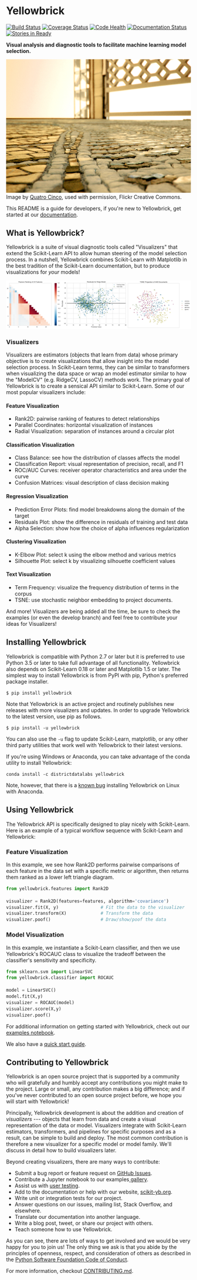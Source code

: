 # Yellowbrick

[![Build Status](https://travis-ci.org/DistrictDataLabs/yellowbrick.svg?branch=master)](https://travis-ci.org/DistrictDataLabs/yellowbrick)
[![Coverage Status](https://coveralls.io/repos/github/DistrictDataLabs/yellowbrick/badge.svg?branch=master)](https://coveralls.io/github/DistrictDataLabs/yellowbrick?branch=master)
[![Code Health](https://landscape.io/github/DistrictDataLabs/yellowbrick/master/landscape.svg?style=flat)](https://landscape.io/github/DistrictDataLabs/yellowbrick/master)
[![Documentation Status](https://readthedocs.org/projects/yellowbrick/badge/?version=latest)](http://yellowbrick.readthedocs.io/en/latest/?badge=latest)
[![Stories in Ready](https://badge.waffle.io/DistrictDataLabs/yellowbrick.png?label=ready&title=Ready)](https://waffle.io/DistrictDataLabs/yellowbrick)


**Visual analysis and diagnostic tools to facilitate machine learning model selection.**

![Follow the yellow brick road](docs/images/yellowbrickroad.jpg)
Image by [Quatro Cinco](https://flic.kr/p/2Yj9mj), used with permission, Flickr Creative Commons.

This README is a guide for developers, if you're new to Yellowbrick, get started at our [documentation](http://www.scikit-yb.org/).

## What is Yellowbrick?

Yellowbrick is a suite of visual diagnostic tools called "Visualizers" that extend the Scikit-Learn API to allow human steering of the model selection process. In a nutshell, Yellowbrick combines Scikit-Learn with Matplotlib in the best tradition of the Scikit-Learn documentation, but to produce visualizations for _your_ models!

![Visualizers](docs/images/visualizers.png)

### Visualizers

Visualizers are estimators (objects that learn from data) whose primary objective is to create visualizations that allow insight into the model selection process. In Scikit-Learn terms, they can be similar to transformers when visualizing the data space or wrap an model estimator similar to how the "ModelCV" (e.g. RidgeCV, LassoCV) methods work. The primary goal of Yellowbrick is to create a sensical API similar to Scikit-Learn. Some of our most popular visualizers include:

#### Feature Visualization

- Rank2D: pairwise ranking of features to detect relationships
- Parallel Coordinates: horizontal visualization of instances
- Radial Visualization: separation of instances around a circular plot

#### Classification Visualization

- Class Balance: see how the distribution of classes affects the model
- Classification Report: visual representation of precision, recall, and F1
- ROC/AUC Curves: receiver operator characteristics and area under the curve
- Confusion Matrices: visual description of class decision making

#### Regression Visualization

- Prediction Error Plots: find model breakdowns along the domain of the target
- Residuals Plot: show the difference in residuals of training and test data
- Alpha Selection: show how the choice of alpha influences regularization

#### Clustering Visualization

- K-Elbow Plot: select k using the elbow method and various metrics
- Silhouette Plot: select k by visualizing silhouette coefficient values

#### Text Visualization

- Term Frequency: visualize the frequency distribution of terms in the corpus
- TSNE: use stochastic neighbor embedding to project documents.

And more! Visualizers are being added all the time, be sure to check the examples (or even the develop branch) and feel free to contribute your ideas for Visualizers!

## Installing Yellowbrick

Yellowbrick is compatible with Python 2.7 or later but it is preferred to use Python 3.5 or later to take full advantage of all functionality. Yellowbrick also depends on Scikit-Learn 0.18 or later and Matplotlib 1.5 or later. The simplest way to install Yellowbrick is from PyPI with pip, Python's preferred package installer.

    $ pip install yellowbrick

Note that Yellowbrick is an active project and routinely publishes new releases with more visualizers and updates. In order to upgrade Yellowbrick to the latest version, use pip as follows.

    $ pip install -u yellowbrick

You can also use the `-u` flag to update Scikit-Learn, matplotlib, or any other third party utilities that work well with Yellowbrick to their latest versions.

If you're using Windows or Anaconda, you can take advantage of the conda utility to install Yellowbrick:

    conda install -c districtdatalabs yellowbrick

Note, however, that there is a [known bug](https://github.com/DistrictDataLabs/yellowbrick/issues/205) installing Yellowbrick on Linux with Anaconda.

## Using Yellowbrick

The Yellowbrick API is specifically designed to play nicely with Scikit-Learn. Here is an example of a typical workflow sequence with Scikit-Learn and Yellowbrick:

### Feature Visualization

In this example, we see how Rank2D performs pairwise comparisons of each feature in the data set with a specific metric or algorithm, then returns them ranked as a lower left triangle diagram.

```python
from yellowbrick.features import Rank2D

visualizer = Rank2D(features=features, algorithm='covariance')
visualizer.fit(X, y)                # Fit the data to the visualizer
visualizer.transform(X)             # Transform the data
visualizer.poof()                   # Draw/show/poof the data
```

### Model Visualization

In this example, we instantiate a Scikit-Learn classifier, and then we use Yellowbrick's ROCAUC class to visualize the tradeoff between the classifier's sensitivity and specificity.

```python
from sklearn.svm import LinearSVC
from yellowbrick.classifier import ROCAUC

model = LinearSVC()
model.fit(X,y)
visualizer = ROCAUC(model)
visualizer.score(X,y)
visualizer.poof()
```

For additional information on getting started with Yellowbrick, check out our [examples notebook](https://github.com/DistrictDataLabs/yellowbrick/blob/develop/examples/examples.ipynb).

We also have a [quick start guide](https://github.com/DistrictDataLabs/yellowbrick/blob/master/docs/quickstart.rst).

## Contributing to Yellowbrick

Yellowbrick is an open source project that is supported by a community who will gratefully and humbly accept any contributions you might make to the project. Large or small, any contribution makes a big difference; and if you've never contributed to an open source project before, we hope you will start with Yellowbrick!

Principally, Yellowbrick development is about the addition and creation of *visualizers* --- objects that learn from data and create a visual representation of the data or model. Visualizers integrate with Scikit-Learn estimators, transformers, and pipelines for specific purposes and as a result, can be simple to build and deploy. The most common contribution is therefore a new visualizer for a specific model or model family. We'll discuss in detail how to build visualizers later.

Beyond creating visualizers, there are many ways to contribute:

- Submit a bug report or feature request on [GitHub Issues](https://github.com/DistrictDataLabs/yellowbrick/issues).
- Contribute a Jupyter notebook to our examples[ gallery](https://github.com/DistrictDataLabs/yellowbrick/tree/develop/examples).
- Assist us with [user testing](http://www.scikit-yb.org/en/latest/evaluation.html).
- Add to the documentation or help with our website, [scikit-yb.org](http://www.scikit-yb.org).
- Write unit or integration tests for our project.
- Answer questions on our issues, mailing list, Stack Overflow, and elsewhere.
- Translate our documentation into another language.
- Write a blog post, tweet, or share our project with others.
- Teach someone how to use Yellowbrick.

As you can see, there are lots of ways to get involved and we would be very happy for you to join us! The only thing we ask is that you abide by the principles of openness, respect, and consideration of others as described in the [Python Software Foundation Code of Conduct](https://www.python.org/psf/codeofconduct/).

For more information, checkout [CONTRIBUTING.md](https://github.com/DistrictDataLabs/yellowbrick/blob/develop/CONTRIBUTING.md).
